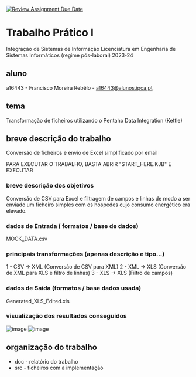[![Review Assignment Due Date](https://classroom.github.com/assets/deadline-readme-button-24ddc0f5d75046c5622901739e7c5dd533143b0c8e959d652212380cedb1ea36.svg)](https://classroom.github.com/a/YAMa5qmC)
# Trabalho Prático I
Integração de Sistemas de Informação
Licenciatura em Engenharia de Sistemas Informáticos (regime pós-laboral) 2023-24

## aluno
a16443 - Francisco Moreira Rebêlo - a16443@alunos.ipca.pt

## tema
Transformação de ficheiros utilizando o Pentaho Data Integration (Kettle)

## breve descrição do trabalho
Conversão de ficheiros e envio de Excel simplificado por email

PARA EXECUTAR O TRABALHO, BASTA ABRIR "START_HERE.KJB" E EXECUTAR

### breve descrição dos objetivos
Conversão de CSV para Excel e filtragem de campos e linhas de modo a ser enviado um ficheiro simples com os hóspedes cujo consumo energético era elevado.

### dados de Entrada ( formatos / base de dados)
MOCK_DATA.csv

### principais transformações (apenas descrição e tipo…)
1 - CSV -> XML (Conversão de CSV para XML)
2 - XML -> XLS (Conversão de XML para XLS e filtro de linhas)
3 - XLS -> XLS (Filtro de campos)

### dados de Saída (formatos / base dados usada)
Generated_XLS_Edited.xls

### visualização dos resultados conseguidos 
![image](https://github.com/ISI2324/tp01-16443/assets/97317186/0b40e34e-45a4-49c8-b62c-8487bcb56405)
![image](https://github.com/ISI2324/tp01-16443/assets/97317186/7cb72344-ab3d-4596-a9e7-8f97b45f3e4a)

## organização do trabalho

- doc  - relatório do trabalho
- src  - ficheiros com a implementação
